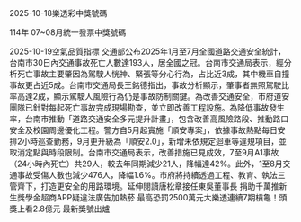
2025-10-18樂透彩中獎號碼

                                
114年 07~08月統一發票中獎號碼
                             
2025-10-19空氣品質指標
                              交通部公布2025年1月至7月全國道路交通安全統計，台南市30日內交通事故死亡人數達193人，居全國之冠。台南市交通局表示，經分析死亡事故主要肇因為駕駛人恍神、緊張等分心行為，占比近3成，其中機車自撞事故更占近5成。台南市交通局長王銘德指出，事故分析顯示，肇事者無照駕駛比率高達2成，顯示駕駛人風險行為仍是事故防制關鍵。為改善交通安全，市府道安團隊已針對每起死亡事故完成現場勘查，並立即改善工程設施。為降低事故發生率，台南市推動「道路交通安全多元提升計畫」，包含改善高風險路段、推動路口安全及校園周邊優化工程。警方自5月起實施「順安專案」，依據事故熱點每日安排2小時巡查勤務，9月更升級為「順安2.0」，新增未依規定迴車等違規項目，並取消定點與時段限制。台南市交通局表示，改善措施已見成效，7至9月A1事故（24小時內死亡）共29人，較去年同期減少21人，降幅達42%。此外，1至8月交通事故受傷人數也減少476人，降幅1.6%。市府將持續透過工程、教育、執法三管齊下，打造更安全的用路環境。延伸閱讀唐松章接任東吳董事長 捐助千萬推新生獎學金超商APP疑違法廣告加熱菸 最高恐罰2500萬元大樂透連續7期槓龜！頭獎上看2.8億元 最新獎號出爐